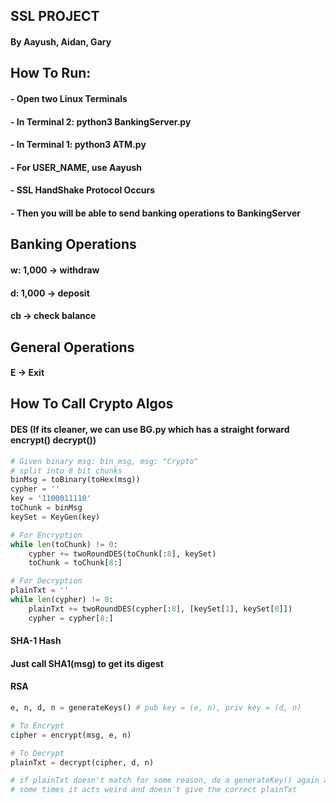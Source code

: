 ## SSL PROJECT
#### By Aayush, Aidan, Gary

## How To Run:
#### - Open two Linux Terminals
#### - In Terminal 2: python3 BankingServer.py
#### - In Terminal 1: python3 ATM.py
#### - For USER_NAME, use Aayush
#### - SSL HandShake Protocol Occurs
#### - Then you will be able to send banking operations to BankingServer

## Banking Operations
#### w: 1,000 -> withdraw
#### d: 1,000 -> deposit
#### cb -> check balance

## General Operations
#### E -> Exit

## How To Call Crypto Algos
#### DES (If its cleaner, we can use BG.py which has a straight forward encrypt() decrypt())
```python
# Given binary msg: bin_msg, msg: "Crypto"
# split into 8 bit chunks
binMsg = toBinary(toHex(msg))
cypher = ''
key = '1100011110'
toChunk = binMsg
keySet = KeyGen(key)

# For Encryption
while len(toChunk) != 0:
    cypher += twoRoundDES(toChunk[:8], keySet)
    toChunk = toChunk[8:]

# For Decryption
plainTxt = ''
while len(cypher) != 0:
    plainTxt += twoRoundDES(cypher[:8], [keySet[1], keySet[0]])
    cypher = cypher[8;]
```
#### SHA-1 Hash
#### Just call SHA1(msg) to get its digest

#### RSA
```python
e, n, d, n = generateKeys() # pub key = (e, n), priv key = (d, n)

# To Encrypt
cipher = encrypt(msg, e, n)

# To Decrypt
plainTxt = decrypt(cipher, d, n)

# if plainTxt doesn't match for some reason, do a generateKey() again and try again
# some times it acts weird and doesn't give the correct plainTxt
```
